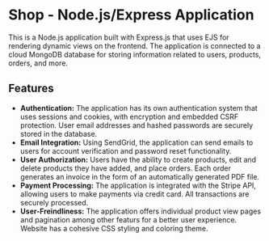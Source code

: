 # Shop - Node.js/Express Application

This is a Node.js application built with Express.js that uses EJS for rendering dynamic views on the frontend. The application is connected to a cloud MongoDB database for storing information related to users, products, orders, and more.

## Features

- **Authentication:** The application has its own authentication system that uses sessions and cookies, with encryption and embedded CSRF protection. User email addresses and hashed passwords are securely stored in the database.
- **Email Integration:** Using SendGrid, the application can send emails to users for account verification and password reset functionality.
- **User Authorization:** Users have the ability to create products, edit and delete products they have added, and place orders. Each order generates an invoice in the form of an automatically generated PDF file.
- **Payment Processing:** The application is integrated with the Stripe API, allowing users to make payments via credit card. All transactions are securely processed.
- **User-Freindliness:** The application offers individual product view pages and pagination among other featurs for a better user experience. Website has a cohesive CSS styling and coloring theme.
